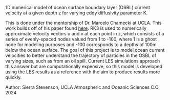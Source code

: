 1D numerical model of ocean surface boundary layer (OSBL) current velocity at a given depth z for varying eddy diffusivity parameter K. 

This is done under the mentorship of Dr. Marcelo Chamecki at UCLA. This work builds off of his paper found [here]([url](https://journals.ametsoc.org/view/journals/phoc/51/5/JPO-D-20-0250.1.xml)https://journals.ametsoc.org/view/journals/phoc/51/5/JPO-D-20-0250.1.xml).
RK3 is used to numerically approximate velocity vectors u and v at each point in z, which consists of a series of evenly-spaced nodes valued from 1 to -100, where 1 is a ghost node for modeling purposes and -100 corresponds to a depths of 100m below the ocean surface.
The goal of this project is to model ocean current velocities to better understand the trajectory of particles in the OSBL of varying sizes, such as from an oil spill. Current LES simulations approach this answer but are computationally expensive, so this model is developed using the LES results as a reference with the aim to produce results more quickly.

Author: Sierra Stevenson, UCLA Atmospheric and Oceanic Sciences C.O. 2024
